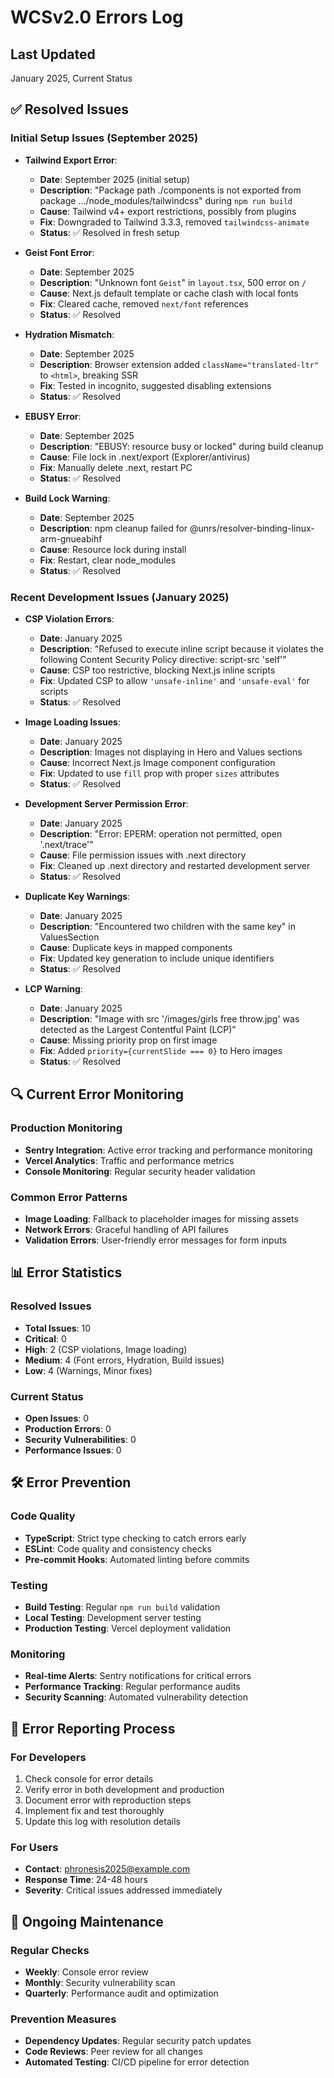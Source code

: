 # WCSv2.0 Errors Log

## Last Updated

January 2025, Current Status

## ✅ Resolved Issues

### Initial Setup Issues (September 2025)
- **Tailwind Export Error**:
  - **Date**: September 2025 (initial setup)
  - **Description**: "Package path ./components is not exported from package .../node_modules/tailwindcss" during `npm run build`
  - **Cause**: Tailwind v4+ export restrictions, possibly from plugins
  - **Fix**: Downgraded to Tailwind 3.3.3, removed `tailwindcss-animate`
  - **Status**: ✅ Resolved in fresh setup

- **Geist Font Error**:
  - **Date**: September 2025
  - **Description**: "Unknown font `Geist`" in `layout.tsx`, 500 error on `/`
  - **Cause**: Next.js default template or cache clash with local fonts
  - **Fix**: Cleared cache, removed `next/font` references
  - **Status**: ✅ Resolved

- **Hydration Mismatch**:
  - **Date**: September 2025
  - **Description**: Browser extension added `className="translated-ltr"` to `<html>`, breaking SSR
  - **Fix**: Tested in incognito, suggested disabling extensions
  - **Status**: ✅ Resolved

- **EBUSY Error**:
  - **Date**: September 2025
  - **Description**: "EBUSY: resource busy or locked" during build cleanup
  - **Cause**: File lock in .next/export (Explorer/antivirus)
  - **Fix**: Manually delete .next, restart PC
  - **Status**: ✅ Resolved

- **Build Lock Warning**:
  - **Date**: September 2025
  - **Description**: npm cleanup failed for @unrs/resolver-binding-linux-arm-gnueabihf
  - **Cause**: Resource lock during install
  - **Fix**: Restart, clear node_modules
  - **Status**: ✅ Resolved

### Recent Development Issues (January 2025)
- **CSP Violation Errors**:
  - **Date**: January 2025
  - **Description**: "Refused to execute inline script because it violates the following Content Security Policy directive: script-src 'self'"
  - **Cause**: CSP too restrictive, blocking Next.js inline scripts
  - **Fix**: Updated CSP to allow `'unsafe-inline'` and `'unsafe-eval'` for scripts
  - **Status**: ✅ Resolved

- **Image Loading Issues**:
  - **Date**: January 2025
  - **Description**: Images not displaying in Hero and Values sections
  - **Cause**: Incorrect Next.js Image component configuration
  - **Fix**: Updated to use `fill` prop with proper `sizes` attributes
  - **Status**: ✅ Resolved

- **Development Server Permission Error**:
  - **Date**: January 2025
  - **Description**: "Error: EPERM: operation not permitted, open '.next/trace'"
  - **Cause**: File permission issues with .next directory
  - **Fix**: Cleaned up .next directory and restarted development server
  - **Status**: ✅ Resolved

- **Duplicate Key Warnings**:
  - **Date**: January 2025
  - **Description**: "Encountered two children with the same key" in ValuesSection
  - **Cause**: Duplicate keys in mapped components
  - **Fix**: Updated key generation to include unique identifiers
  - **Status**: ✅ Resolved

- **LCP Warning**:
  - **Date**: January 2025
  - **Description**: "Image with src '/images/girls free throw.jpg' was detected as the Largest Contentful Paint (LCP)"
  - **Cause**: Missing priority prop on first image
  - **Fix**: Added `priority={currentSlide === 0}` to Hero images
  - **Status**: ✅ Resolved

## 🔍 Current Error Monitoring

### Production Monitoring
- **Sentry Integration**: Active error tracking and performance monitoring
- **Vercel Analytics**: Traffic and performance metrics
- **Console Monitoring**: Regular security header validation

### Common Error Patterns
- **Image Loading**: Fallback to placeholder images for missing assets
- **Network Errors**: Graceful handling of API failures
- **Validation Errors**: User-friendly error messages for form inputs

## 📊 Error Statistics

### Resolved Issues
- **Total Issues**: 10
- **Critical**: 0
- **High**: 2 (CSP violations, Image loading)
- **Medium**: 4 (Font errors, Hydration, Build issues)
- **Low**: 4 (Warnings, Minor fixes)

### Current Status
- **Open Issues**: 0
- **Production Errors**: 0
- **Security Vulnerabilities**: 0
- **Performance Issues**: 0

## 🛠️ Error Prevention

### Code Quality
- **TypeScript**: Strict type checking to catch errors early
- **ESLint**: Code quality and consistency checks
- **Pre-commit Hooks**: Automated linting before commits

### Testing
- **Build Testing**: Regular `npm run build` validation
- **Local Testing**: Development server testing
- **Production Testing**: Vercel deployment validation

### Monitoring
- **Real-time Alerts**: Sentry notifications for critical errors
- **Performance Tracking**: Regular performance audits
- **Security Scanning**: Automated vulnerability detection

## 📝 Error Reporting Process

### For Developers
1. Check console for error details
2. Verify error in both development and production
3. Document error with reproduction steps
4. Implement fix and test thoroughly
5. Update this log with resolution details

### For Users
- **Contact**: phronesis2025@example.com
- **Response Time**: 24-48 hours
- **Severity**: Critical issues addressed immediately

## 🔄 Ongoing Maintenance

### Regular Checks
- **Weekly**: Console error review
- **Monthly**: Security vulnerability scan
- **Quarterly**: Performance audit and optimization

### Prevention Measures
- **Dependency Updates**: Regular security patch updates
- **Code Reviews**: Peer review for all changes
- **Automated Testing**: CI/CD pipeline for error detection
